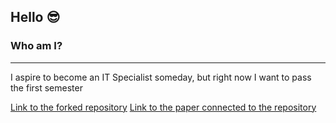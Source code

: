 ## Hello 😎
### Who am I?
***
I aspire to become an IT Specialist someday, but right now I want to pass the first semester<br>

[Link to the forked repository](https://github.com/MTSSkibid/Rubick-s-Cube-Dataset)
[Link to the paper connected to the repository](https://arxiv.org/pdf/1901.03470v1)
